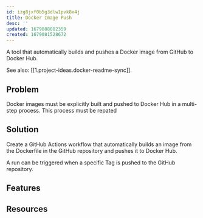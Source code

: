 ```yaml
---
id: izg8jxf0b5g3dlw1pvk8x4j
title: Docker Image Push
desc: ''
updated: 1679088082359
created: 1679081528672
---
```


A tool that automatically builds and pushes a Docker image from GitHub to Docker Hub.

See also: [[1.project-ideas.docker-readme-sync]].

## Problem

Docker images must be explicitly built and pushed to Docker Hub in a multi-step process. This process must be repated

## Solution

Create a GitHub Actions workflow that automatically builds an image from the Dockerfile in the GitHub repository and pushes it to Docker Hub.

A run can be triggered when a specific Tag is pushed to the GitHub repository.

## Features

<!-- What features does the project have? -->

## Resources

<!-- Resources that might be useful for implementing the project -->